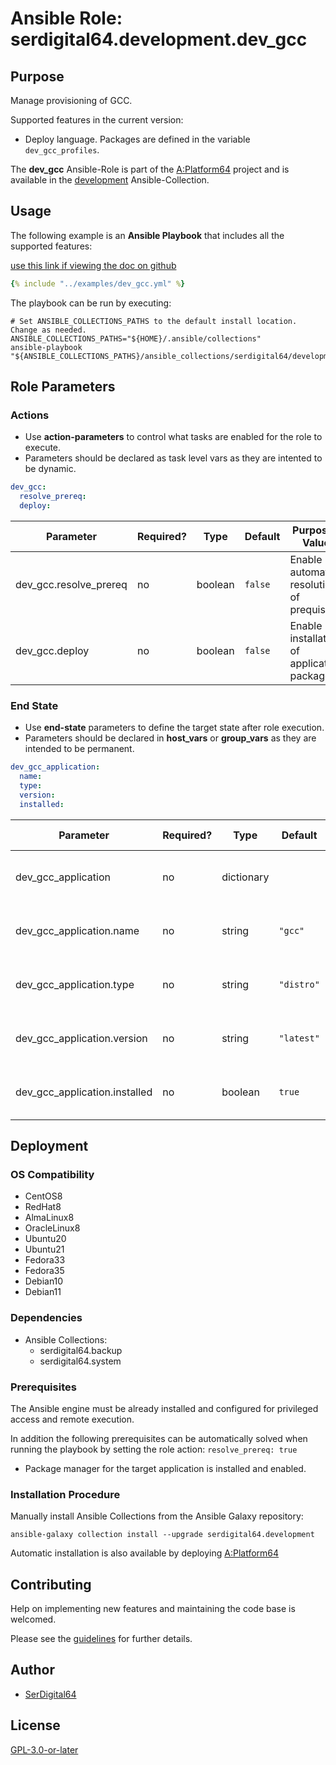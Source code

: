 # Ansible Role: serdigital64.development.dev_gcc

## Purpose

Manage provisioning of GCC.

Supported features in the current version:

- Deploy language. Packages are defined in the variable `dev_gcc_profiles`.

The **dev_gcc** Ansible-Role is part of the [A:Platform64](https://github.com/serdigital64/aplatform64) project and is available in the [development](https://aplatform64.readthedocs.io/en/latest/collections/development) Ansible-Collection.

## Usage

The following example is an **Ansible Playbook** that includes all the supported features:

[use this link if viewing the doc on github](https://github.com/aplatform64/development/blob/main/playbooks/dev_gcc.yml)

```yaml
{% include "../examples/dev_gcc.yml" %}
```

The playbook can be run by executing:

```shell
# Set ANSIBLE_COLLECTIONS_PATHS to the default install location. Change as needed.
ANSIBLE_COLLECTIONS_PATHS="${HOME}/.ansible/collections"
ansible-playbook "${ANSIBLE_COLLECTIONS_PATHS}/ansible_collections/serdigital64/development/playbooks/dev_gcc.yml"
```

## Role Parameters

### Actions

- Use **action-parameters** to control what tasks are enabled for the role to execute.
- Parameters should be declared as task level vars as they are intented to be dynamic.

```yaml
dev_gcc:
  resolve_prereq:
  deploy:
```

| Parameter              | Required? | Type    | Default | Purpose / Value                            |
| ---------------------- | --------- | ------- | ------- | ------------------------------------------ |
| dev_gcc.resolve_prereq | no        | boolean | `false` | Enable automatic resolution of prequisites |
| dev_gcc.deploy         | no        | boolean | `false` | Enable installation of application package |

### End State

- Use **end-state** parameters to define the target state after role execution.
- Parameters should be declared in **host_vars** or **group_vars** as they are intended to be permanent.

```yaml
dev_gcc_application:
  name:
  type:
  version:
  installed:
```

| Parameter                     | Required? | Type       | Default    | Purpose / Value                    |
| ----------------------------- | --------- | ---------- | ---------- | ---------------------------------- |
| dev_gcc_application           | no        | dictionary |            | Set application package end state  |
| dev_gcc_application.name      | no        | string     | `"gcc"`    | Select application package name    |
| dev_gcc_application.type      | no        | string     | `"distro"` | Select application package type    |
| dev_gcc_application.version   | no        | string     | `"latest"` | Select application package version |
| dev_gcc_application.installed | no        | boolean    | `true`     | Set application package end state  |

## Deployment

### OS Compatibility

- CentOS8
- RedHat8
- AlmaLinux8
- OracleLinux8
- Ubuntu20
- Ubuntu21
- Fedora33
- Fedora35
- Debian10
- Debian11

### Dependencies

- Ansible Collections:
  - serdigital64.backup
  - serdigital64.system

### Prerequisites

The Ansible engine must be already installed and configured for privileged access and remote execution.

In addition the following prerequisites can be automatically solved when running the playbook by setting the role action: `resolve_prereq: true`

- Package manager for the target application is installed and enabled.

### Installation Procedure

Manually install Ansible Collections from the Ansible Galaxy repository:

```shell
ansible-galaxy collection install --upgrade serdigital64.development
```

Automatic installation is also available by deploying [A:Platform64](https://aplatform64.readthedocs.io/en/latest/#deployment)

## Contributing

Help on implementing new features and maintaining the code base is welcomed.

Please see the [guidelines](https://aplatform64.readthedocs.io/en/latest/contributing/CONTRIBUTING) for further details.

## Author

- [SerDigital64](https://serdigital64.github.io/)

## License

[GPL-3.0-or-later](https://www.gnu.org/licenses/gpl-3.0.txt)
